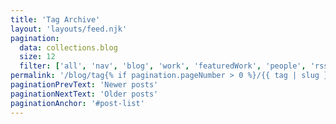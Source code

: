 ```yaml
---
title: 'Tag Archive'
layout: 'layouts/feed.njk'
pagination:
  data: collections.blog
  size: 12
  filter: ['all', 'nav', 'blog', 'work', 'featuredWork', 'people', 'rss', 'media']
permalink: '/blog/tag{% if pagination.pageNumber > 0 %}/{{ tag | slug }}/page/{{ pagination.pageNumber }}{% endif %}/index.html'
paginationPrevText: 'Newer posts'
paginationNextText: 'Older posts'
paginationAnchor: '#post-list'
---
```

